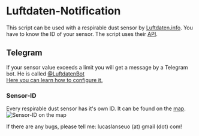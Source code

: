 # Luftdaten-Notification
This script can be used with a respirable dust sensor by [Luftdaten.info](http://luftdaten.info/). You have to know the ID of your sensor. The script uses their [API](http://api.luftdaten.info).

## Telegram
If your sensor value exceeds a limit you will get a message by a Telegram bot. He is called [@LuftdatenBot](http://t.me/LuftdatenBot)  
[Here you can learn how to configure it.](https://github.com/Lanseuo/Luftdaten-Notification/blob/master/telegram-configuration.md)


### Sensor-ID
Every respirable dust sensor has it's own ID. It can be found on the [map](http://maps.luftdaten.info/).
![Sensor-ID on the map](https://lab.lucas-hild.de/github/Luftdaten-Notification/sensor-id.png)

If there are any bugs, please tell me: lucaslanseuo (at) gmail (dot) com!